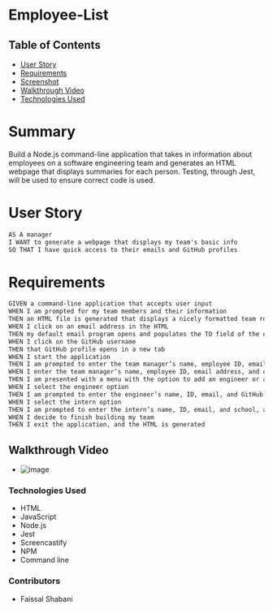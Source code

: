# Employee-List

## Table of Contents

- [User Story](#user-story)
- [Requirements](#requirements)
- [Screenshot](#screenshot)
- [Walkthrough Video](#walkthrough-video)
- [Technologies Used](#technologies-used)

# Summary

Build a Node.js command-line application that takes in information about employees on a software engineering team and generates an HTML webpage that displays summaries for each person. Testing, through Jest, will be used to ensure correct code is used.

# User Story

```md
AS A manager
I WANT to generate a webpage that displays my team's basic info
SO THAT I have quick access to their emails and GitHub profiles
```

# Requirements

```md
GIVEN a command-line application that accepts user input
WHEN I am prompted for my team members and their information
THEN an HTML file is generated that displays a nicely formatted team roster based on user input
WHEN I click on an email address in the HTML
THEN my default email program opens and populates the TO field of the email with the address
WHEN I click on the GitHub username
THEN that GitHub profile opens in a new tab
WHEN I start the application
THEN I am prompted to enter the team manager’s name, employee ID, email address, and office number
WHEN I enter the team manager’s name, employee ID, email address, and office number
THEN I am presented with a menu with the option to add an engineer or an intern or to finish building my team
WHEN I select the engineer option
THEN I am prompted to enter the engineer’s name, ID, email, and GitHub username, and I am taken back to the menu
WHEN I select the intern option
THEN I am prompted to enter the intern’s name, ID, email, and school, and I am taken back to the menu
WHEN I decide to finish building my team
THEN I exit the application, and the HTML is generated
```


## Walkthrough Video

- ![image](https://user-images.githubusercontent.com/92201576/160529504-1b505ea0-1b57-46a1-89e1-fab9d07470e7.png)


### Technologies Used

- HTML
- JavaScript
- Node.js
- Jest
- Screencastify
- NPM
- Command line

### Contributors

- Faissal Shabani
